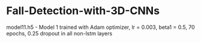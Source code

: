 # Fall-Detection-with-3D-CNNs

model11.h5 - Model 1 trained with Adam optimizer, lr = 0.003, beta1 = 0.5, 70 epochs, 0.25 dropout in all non-lstm layers
